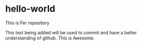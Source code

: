 # hello-world
This is Fer repository

This text being added will be used to commit and have a better understanding of github.
This is Awesome.
